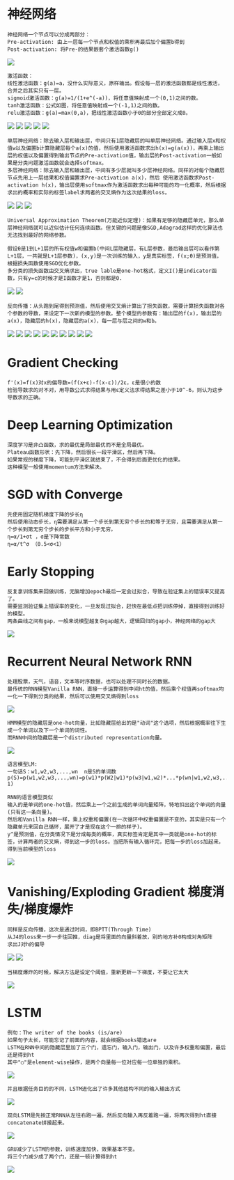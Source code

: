 # 神经网络
```
神经网络一个节点可以分成两部分：
Pre-activation: 由上一层每一个节点和权值的乘积再最后加个偏置b得到
Post-activation: 将Pre-的结果嵌套个激活函数g()
```
![](https://github.com/f1rstb100d/greedy/blob/master/jpg/Pre-activation%20Post-activation.jpg)

```
激活函数：
线性激活函数：g(a)=a，没什么实际意义，原样输出。假设每一层的激活函数都是线性激活，合并之后其实只有一层。
sigmoid激活函数：g(a)=1/(1+e^(-a))，将任意值映射成一个(0,1)之间的数。
tanh激活函数：公式如图，将任意值映射成一个(-1,1)之间的数。
relu激活函数：g(a)=max(0,a)，把线性激活函数小于0的部分全部定义成0。
```
![](https://github.com/f1rstb100d/greedy/blob/master/jpg/Linear%20activation%20function1.jpg)
![](https://github.com/f1rstb100d/greedy/blob/master/jpg/Linear%20activation%20function2.jpg)
![](https://github.com/f1rstb100d/greedy/blob/master/jpg/sigmoid%20activation.jpg)
![](https://github.com/f1rstb100d/greedy/blob/master/jpg/tanh%20activation.jpg)
![](https://github.com/f1rstb100d/greedy/blob/master/jpg/relu%20activation.jpg)

```
单层神经网络：除去输入层和输出层，中间只有1层隐藏层的叫单层神经网络。通过输入层x和权值w以及偏置b计算隐藏层每个a(x)的值，然后使用激活函数求出h(x)=g(a(x))，再乘上输出层的权值以及偏置得到输出节点的Pre-activation值，输出层的Post-activation一般如果是分类问题激活函数就会选择softmax。
多层神经网络：除去输入层和输出层，中间有多少层就叫多少层神经网络。同样的对每个隐藏层节点先用上一层结果和权值偏置求Pre-activation a(x)，然后 使用激活函数求Post-activation h(x)，输出层使用softmax作为激活函数求出每种可能的均一化概率，然后根据求出的概率和实际的标签label求两者的交叉熵作为这次结果的loss。
```
![](https://github.com/f1rstb100d/greedy/blob/master/jpg/single%20layer%20neural%20network.jpg)
![](https://github.com/f1rstb100d/greedy/blob/master/jpg/Multi-layer%20neural%20network.jpg)
![](https://github.com/f1rstb100d/greedy/blob/master/jpg/Multiple%20output%20neural%20network.jpg)

```
Universal Approximation Theorem(万能近似定理)：如果有足够的隐藏层单元，那么单层神经网络就可以近似估计任何连续函数。但关键的问题是像SGD,Adagrad这样的优化算法也无法找到最好的网络参数。
```

```
假设θ是1到L+1层的所有权值w和偏置b(中间L层隐藏层，有L层参数，最后输出层可以看作第L+1层，一共就是L+1层参数)，(x,y)是一次训练的输入，y是真实标签，f(x;θ)是预测值，根据损失函数使用SGD优化参数。
多分类的损失函数由交叉熵求出，true lable是one-hot格式，定义I()是indicator函数，只有y=c的时候才是I函数才是1，否则都是0.
```
![](https://github.com/f1rstb100d/greedy/blob/master/jpg/neural%20network%20loss1.jpg)
![](https://github.com/f1rstb100d/greedy/blob/master/jpg/neural%20network%20loss2.jpg)

```
反向传播：从头跑到尾得到预测值，然后使用交叉熵计算出了损失函数，需要计算损失函数对各个参数的导数，来设定下一次新的模型的参数。整个模型的参数有：输出层的f(x)，输出层的a(x)，隐藏层的h(x)，隐藏层的a(x)，每一层与层之间的w和b。
```
![](https://github.com/f1rstb100d/greedy/blob/master/jpg/%E5%8F%8D%E5%90%91%E4%BC%A0%E6%92%AD%E6%A2%AF%E5%BA%A6%E8%AE%A1%E7%AE%97.jpg)
![](https://github.com/f1rstb100d/greedy/blob/master/jpg/%E5%8F%8D%E5%90%91%E4%BC%A0%E6%92%AD%E6%A2%AF%E5%BA%A6%E8%AE%A1%E7%AE%971.jpg)
![](https://github.com/f1rstb100d/greedy/blob/master/jpg/%E5%8F%8D%E5%90%91%E4%BC%A0%E6%92%AD%E6%A2%AF%E5%BA%A6%E8%AE%A1%E7%AE%972.jpg)
![](https://github.com/f1rstb100d/greedy/blob/master/jpg/%E5%8F%8D%E5%90%91%E4%BC%A0%E6%92%AD%E6%A2%AF%E5%BA%A6%E8%AE%A1%E7%AE%973.jpg)
![](https://github.com/f1rstb100d/greedy/blob/master/jpg/%E5%8F%8D%E5%90%91%E4%BC%A0%E6%92%AD%E6%A2%AF%E5%BA%A6%E8%AE%A1%E7%AE%974.jpg)
![](https://github.com/f1rstb100d/greedy/blob/master/jpg/%E5%8F%8D%E5%90%91%E4%BC%A0%E6%92%AD%E6%A2%AF%E5%BA%A6%E8%AE%A1%E7%AE%975.jpg)
![](https://github.com/f1rstb100d/greedy/blob/master/jpg/%E5%8F%8D%E5%90%91%E4%BC%A0%E6%92%AD%E6%A2%AF%E5%BA%A6%E8%AE%A1%E7%AE%976.jpg)
![](https://github.com/f1rstb100d/greedy/blob/master/jpg/%E5%8F%8D%E5%90%91%E4%BC%A0%E6%92%AD%E6%A2%AF%E5%BA%A6%E8%AE%A1%E7%AE%977.jpg)
![](https://github.com/f1rstb100d/greedy/blob/master/jpg/%E5%8F%8D%E5%90%91%E4%BC%A0%E6%92%AD%E6%A2%AF%E5%BA%A6%E8%AE%A1%E7%AE%978.jpg)
![](https://github.com/f1rstb100d/greedy/blob/master/jpg/%E5%8F%8D%E5%90%91%E4%BC%A0%E6%92%AD%E8%BF%87%E7%A8%8B.jpg)

# Gradient Checking
```
f'(x)=f(x)对x的偏导数=(f(x+ε)-f(x-ε))/2ε，ε是很小的数
检验导数求的对不对，用导数公式求得结果与用ε定义法求得结果之差小于10^-6，则认为这步导数求的正确。
```

# Deep Learning Optimization
```
深度学习是非凸函数，求的最优是局部最优而不是全局最优。
Plateau函数形状：先下降，然后很长一段平滑区，然后再下降。
如果常规的梯度下降，可能到平滑区就结束了，不会得到后面更优化的结果。
这种模型一般使用momentum方法来解决。
```

# SGD with Converge
```
先使用固定随机梯度下降的步长η
然后使用动态步长，η需要满足从第一个步长到第无穷个步长的和等于无穷，且需要满足从第一个步长到第无穷个步长的步长平方和小于无穷。
η=α/1+σt ，σ是下降常数
η=α/t^σ （0.5<σ<1）
```

# Early Stopping
```
反复拿训练集来回做训练，无脑增加epoch最后一定会过拟合，导致在验证集上的错误率又提高了。
需要监测验证集上错误率的变化，一旦发现过拟合，赶快在最低点把训练停掉，直接得到训练好的模型。
两条曲线之间有gap，一般来说模型越复杂gap越大，逻辑回归的gap小，神经网络的gap大
```
![](https://github.com/f1rstb100d/greedy/blob/master/jpg/Early%20stopping.jpg)

# Recurrent Neural Network RNN
```
处理股票，天气，语音，文本等时序数据，也可以处理不同时长的数据。
最传统的RNN模型Vanilla RNN，直接一步运算得到中间ht的值，然后乘个权值再softmax均一化一下得到分类的结果，然后可以使用交叉熵得到loss
```
![](https://github.com/f1rstb100d/greedy/blob/master/jpg/Vanilla%20RNN.jpg)
```
HMM模型的隐藏层是one-hot向量，比如隐藏层给出的是"动词"这个选项，然后根据概率往下生成一个单词以及下一个单词的词性。
而RNN中间的隐藏层是一个distributed representation向量。
```
![](https://github.com/f1rstb100d/greedy/blob/master/jpg/RNN%20vs%20HMM.jpg)
```
语言模型LM:
一句话S：w1,w2,w3,...,wn  n是S的单词数
p(S)=p(w1,w2,w3,...,wn)=p(w1)*p(W2|w1)*p(w3|w1,w2)*...*p(wn|w1,w2,w3,..,wn-1)

RNN的语言模型类似
输入的是单词的one-hot值，然后乘上一个之前生成的单词向量矩阵，特地扣出这个单词的向量(只有这一条向量)。
然后和Vanilla RNN一样，乘上权重和偏置(在一次循环中权重偏置是不变的，其实是只有一个隐藏单元来回自己循环，展开了才是现在这个一排的样子)。
y^是预测值，在分类情况下是分成每类的概率，真实标签肯定是其中一类就是one-hot的标签，计算两者的交叉熵，得到这一步的loss。当把所有输入循环完，把每一步的loss加起来，得到当前模型的loss
```
![](https://github.com/f1rstb100d/greedy/blob/master/jpg/RNN%20for%20LM.jpg)

# Vanishing/Exploding Gradient 梯度消失/梯度爆炸
```
同样是反向传播，这次是通过时间，即BPTT(Through Time)
从J4的loss来一步一步往回推，diag是将里面的向量斜着放，别的地方补0构成对角矩阵
求出J对h的偏导
```
![](https://github.com/f1rstb100d/greedy/blob/master/jpg/%E6%A2%AF%E5%BA%A6%E6%B6%88%E5%A4%B1%E6%A2%AF%E5%BA%A6%E7%88%86%E7%82%B81.jpg)
![](https://github.com/f1rstb100d/greedy/blob/master/jpg/%E6%A2%AF%E5%BA%A6%E6%B6%88%E5%A4%B1%E6%A2%AF%E5%BA%A6%E7%88%86%E7%82%B82.jpg)
```
当梯度爆炸的时候，解决方法是设定个阈值，重新更新一下梯度，不要让它太大
```
![](https://github.com/f1rstb100d/greedy/blob/master/jpg/%E6%A2%AF%E5%BA%A6%E6%B6%88%E5%A4%B1%E6%A2%AF%E5%BA%A6%E7%88%86%E7%82%B83.jpg)

# LSTM
```
例句：The writer of the books (is/are)
如果句子太长，可能忘记了前面的内容，就会根据books错选are
LSTM在RNN中间的隐藏层里加了三个门，遗忘门，输入门，输出门，以及许多权重和偏置，最后还是得到ht
其中"○"是element-wise操作，是两个向量每一位对应每一位单独的乘积。
```
![](https://github.com/f1rstb100d/greedy/blob/master/jpg/LSTM.jpg)
```
并且根据任务目的的不同，LSTM进化出了许多其他结构不同的输入输出方式
```
![](https://github.com/f1rstb100d/greedy/blob/master/jpg/LSTM%E7%BB%93%E6%9E%84.jpg)
```
双向LSTM是先按正常RNN从左往右跑一遍，然后反向输入再反着跑一遍，将两次得到ht直接concatenate拼接起来。
```
![](https://github.com/f1rstb100d/greedy/blob/master/jpg/%E5%8F%8C%E5%90%91LSTM.jpg)
```
GRU减少了LSTM的参数，训练速度加快，效果基本不变。
将三个门减少成了两个门，还是一顿计算得到ht
```
![](https://github.com/f1rstb100d/greedy/blob/master/jpg/GRU.jpg)